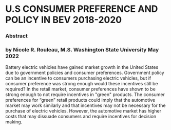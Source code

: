 # U.S CONSUMER PREFERENCE AND POLICY IN BEV 2018-2020
### Abstract
### by Nicole R. Rouleau, M.S. Washington State University May 2022
Battery electric vehicles have gained market growth in the United States due to government
policies and consumer preferences. Government policy can be an incentive to consumers purchasing electric vehicles, but if consumer preference was strong enough would these incentives still be required? In the retail market, consumer preferences have shown to be strong enough to not require incentives in "green" products. The consumer preferences for “green” retail products could imply that the automotive market may work similarly and that incentives may not be necessary for the purchase of electric vehicles. However, the automotive market has higher costs that may dissuade consumers and require incentives for decision making.
